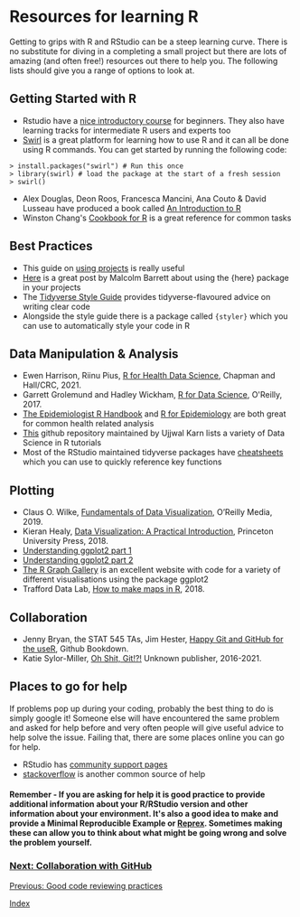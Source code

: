 # Resources for learning R

Getting to grips with R and RStudio can be a steep learning curve. There is no substitute for diving in a completing a small project but there are lots of amazing (and often free!) resources out there to help you. The following lists should give you a range of options to look at. 

## Getting Started with R
* Rstudio have a [nice introductory course](https://education.rstudio.com/learn/) for beginners. They also have learning tracks for intermediate R users and experts too
* [Swirl](https://swirlstats.com) is a great platform for learning how to use R and it can all be done using R commands. You can get started by running the following code:
```
> install.packages("swirl") # Run this once
> library(swirl) # load the package at the start of a fresh session
> swirl()
```
* Alex Douglas, Deon Roos, Francesca Mancini, Ana Couto & David Lusseau have produced a book called [An Introduction to R](https://intro2r.com/index.html)
* Winston Chang's [Cookbook for R](http://www.cookbook-r.com/) is a great reference for common tasks

## Best Practices
* This guide on [using projects](https://support.rstudio.com/hc/en-us/articles/200526207-Using-Projects) is really useful
* [Here](https://malco.io/2018/11/05/why-should-i-use-the-here-package-when-i-m-already-using-projects/) is a great post by Malcolm Barrett about using the {here} package in your projects
* The [Tidyverse Style Guide](https://style.tidyverse.org/) provides tidyverse-flavoured advice on writing clear code
* Alongside the style guide there is a package called `{styler}` which you can use to automatically style your code in R

## Data Manipulation & Analysis
* Ewen Harrison, Riinu Pius, [R for Health Data Science](https://argoshare.is.ed.ac.uk/healthyr_book/), Chapman and Hall/CRC, 2021.
* Garrett Grolemund and Hadley Wickham, [R for Data Science](https://r4ds.had.co.nz/index.html), O'Reilly, 2017.
* [The Epidemiologist R Handbook](https://epirhandbook.com/en/) and [R for Epidemiology](https://www.r4epi.com/) are both great for common health related analysis
* [This](https://github.com/ujjwalkarn/DataScienceR) github repository maintained by Ujjwal Karn lists a variety of Data Science in R tutorials
* Most of the RStudio maintained tidyverse packages have [cheatsheets](https://www.rstudio.com/resources/cheatsheets/) which you can use to quickly reference key functions

## Plotting
* Claus O. Wilke, [Fundamentals of Data Visualization](https://clauswilke.com/dataviz/), O’Reilly Media, 2019.
* Kieran Healy, [Data Visualization: A Practical Introduction](https://socviz.co/), Princeton University Press, 2018.
* [Understanding ggplot2 part 1](https://www.youtube.com/watch?v=h29g21z0a68&ab_channel=ThomasLinPedersen)
* [Understanding ggplot2 part 2](https://www.youtube.com/watch?v=0m4yywqNPVY&t=0s&ab_channel=ThomasLinPedersen)
* [The R Graph Gallery](https://www.r-graph-gallery.com/) is an excellent website with code for a variety of different visualisations using the package ggplot2
* Trafford Data Lab, [How to make maps in R](https://medium.com/@traffordDataLab/lets-make-a-map-in-r-7bd1d9366098), 2018.

## Collaboration
* Jenny Bryan, the STAT 545 TAs, Jim Hester, [Happy Git and GitHub for the useR](https://happygitwithr.com/), Github Bookdown.
* Katie Sylor-Miller, [Oh Shit, Git!?!](https://ohshitgit.com/) Unknown publisher, 2016-2021.

## Places to go for help
If problems pop up during your coding, probably the best thing to do is simply google it! Someone else will have encountered the same problem and asked for help before and very often people will give useful advice to help solve the issue. Failing that, there are some places online you can go for help.
* RStudio has [community support pages](https://community.rstudio.com/)
* [stackoverflow](https://stackoverflow.com/questions/tagged/r) is another common source of help
#### Remember - If you are asking for help it is good practice to provide additional information about your R/RStudio version and other information about your environment. It's also a good idea to make and provide a Minimal Reproducible Example or [Reprex](https://www.tidyverse.org/help/). Sometimes making these can allow you to think about what might be going wrong and solve the problem yourself.


### [Next: Collaboration with GitHub](collaboration.md)
[Previous: Good code reviewing practices](code-review.md)

[Index](index.md)
